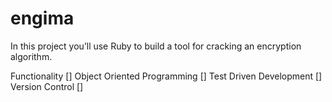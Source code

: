 # engima
In this project you’ll use Ruby to build a tool for cracking an encryption algorithm.

Functionality               []
Object Oriented Programming []
Test Driven Development     []
Version Control             []
